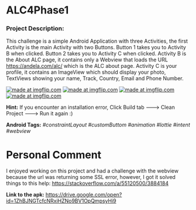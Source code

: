 # ALC4Phase1

### Project Description: 
This challenge is a simple Android Application with three Activities, the first Activity is the main Activity with two Buttons.
Button 1 takes you to Activity B when clicked.
Button 2 takes you to Activity C when clicked.
Activity B is the About ALC page, it contains only a Webview that loads the URL https://andela.com/alc/ which is the ALC about page.
Activity C is your profile, it contains an ImageView which should display your photo,
TextViews showing your name, Track, Country, Email and Phone Number.

<a href="https://imgflip.com/gif/35jfrx"><img src="https://i.imgflip.com/35jfrx.gif" title="made at imgflip.com"/></a>
<a href="https://imgflip.com/gif/35jhij"><img src="https://i.imgflip.com/35jhij.gif" title="made at imgflip.com"/></a>
<a href="https://imgflip.com/gif/35jk86"><img src="https://i.imgflip.com/35jk86.gif" title="made at imgflip.com"/></a>
<a href="https://imgflip.com/gif/35jkad"><img src="https://i.imgflip.com/35jkad.gif" title="made at imgflip.com"/></a>

**Hint:** If you encounter an installation error, Click Build tab ---> Clean Project ---> Run it again :)

**Android Tags:** *#constraintLayout* *#customButtom* *#animation* *#lottie* *#intent* *#webview* 

# Personal Comment
I enjoyed working on this project and had a challenge with the webview because the url was returning some SSL error, however, I got it solved things to this help:
https://stackoverflow.com/a/55120500/3884184

**Link to the apk:** https://drive.google.com/open?id=1ZhBJNGTcfcNRxiHZNo9BV1OpQmpsyHi9
